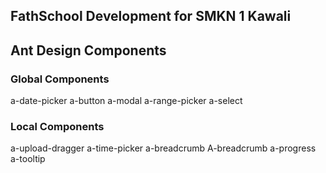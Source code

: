 ## FathSchool Development for SMKN 1 Kawali


## Ant Design Components

### Global Components
a-date-picker
a-button
a-modal
a-range-picker
a-select


### Local Components
a-upload-dragger
a-time-picker
a-breadcrumb
A-breadcrumb
a-progress
a-tooltip
